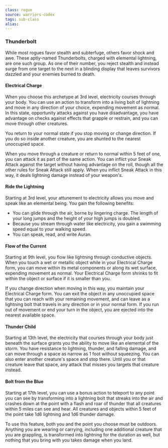```yaml
---
class: rogue
source: warriors-codex
tags: sub-class
alias:
---
```

### Thunderbolt

While most rogues favor stealth and subterfuge, others favor shock and awe. These aptly-named Thunderbolts, charged with elemental lightning, are one such group. As one of their number, you reject stealth and instead surge from one target to the next in a blinding display that leaves survivors dazzled and your enemies burned to death.

#### Electrical Charge

When you choose this archetype at 3rd level, electricity courses through your body. You can use an action to transform into a living bolt of lightning and move in any direction of your choice, expending movement as normal. In this state, opportunity attacks against you have disadvantage, you have advantage on checks against effects that grapple or restrain, and you can move through other creatures.

You return to your normal state if you stop moving or change direction. If you do so inside another creature, you are shunted to the nearest unoccupied space.

When you move through a creature or return to normal within 5 feet of one, you can attack it as part of the same action. You can inflict your Sneak Attack against the target without having advantage on the roll, though all the other rules for Sneak Attack still apply. When you inflict Sneak Attack in this way, it deals lightning damage instead of your weapon's.

#### Ride the Lightning

Starting at 3rd level, your attunement to electricity allows you move and speak like an elemental being. You gain the following benefits:

- You can glide through the air, borne by lingering charge. The length of your long jumps and the height of your high jumps is doubled.
- Because you stream through water like electricity, you gain a swimming speed equal to your walking speed.
- You can speak, read, and write Auran.

#### Flow of the Current

Starting at 9th level, you flow like lightning through conductive objects. When you touch a wet or metallic object while in your Electrical Charge form, you can move within its metal components or along its wet surface, expending movement as normal. Your Electrical Charge form shrinks to fit within the object or surface if it is smaller than you.

If you change direction when moving in this way, you maintain your Electrical Charge form. You can exit the object in any unoccupied space that you can reach with your remaining movement, and can leave as a lightning bolt that travels in any direction or in your normal form. If you run out of movement or end your turn in the object, you are ejected into the nearest available space.

#### Thunder Child

Starting at 13th level, the electricity that courses through your body just beneath the surface grants you the ability to move like an elemental of the storm. You have resistance to lightning, thunder, and falling damage, and can move through a space as narrow as 1 foot without squeezing. You can also enter another creature's space and stop there. Until you or that creature leave that space, any attack that misses you targets that creature instead.

#### Bolt from the Blue

Starting at 17th level, you can use a bonus action to teleport to any point you can see by transforming into a lightning bolt that streaks into the air and crashes down at the point with a flash and roar of thunder that all creatures within 5 miles can see and hear. All creatures and objects within 5 feet of the point take 1d6 lightning and 1d6 thunder damage.

To use this feature, both you and the point you choose must be outdoors. Anything you are wearing or carrying, including one additional creature that you are grappling, is transformed into lightning for the duration as well, but nothing that you bring with you takes damage when you land.
